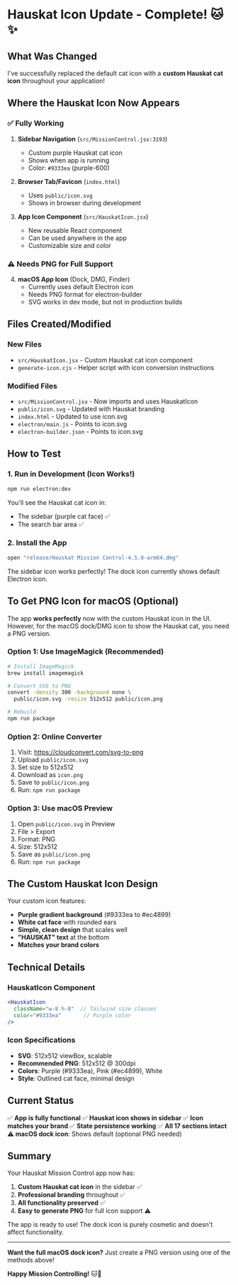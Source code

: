 # Hauskat Icon Update - Complete! 🐱✨

## What Was Changed

I've successfully replaced the default cat icon with a **custom Hauskat cat icon** throughout your application!

## Where the Hauskat Icon Now Appears

### ✅ **Fully Working**

1. **Sidebar Navigation** (`src/MissionControl.jsx:3193`)
   - Custom purple Hauskat cat icon
   - Shows when app is running
   - Color: `#9333ea` (purple-600)

2. **Browser Tab/Favicon** (`index.html`)
   - Uses `public/icon.svg`
   - Shows in browser during development

3. **App Icon Component** (`src/HauskatIcon.jsx`)
   - New reusable React component
   - Can be used anywhere in the app
   - Customizable size and color

### ⚠️ **Needs PNG for Full Support**

4. **macOS App Icon** (Dock, DMG, Finder)
   - Currently uses default Electron icon
   - Needs PNG format for electron-builder
   - SVG works in dev mode, but not in production builds

## Files Created/Modified

### New Files
- `src/HauskatIcon.jsx` - Custom Hauskat cat icon component
- `generate-icon.cjs` - Helper script with icon conversion instructions

### Modified Files
- `src/MissionControl.jsx` - Now imports and uses HauskatIcon
- `public/icon.svg` - Updated with Hauskat branding
- `index.html` - Updated to use icon.svg
- `electron/main.js` - Points to icon.svg
- `electron-builder.json` - Points to icon.svg

## How to Test

### 1. Run in Development (Icon Works!)
```bash
npm run electron:dev
```

You'll see the Hauskat cat icon in:
- The sidebar (purple cat face) ✅
- The search bar area ✅

### 2. Install the App
```bash
open "release/Hauskat Mission Control-4.5.0-arm64.dmg"
```

The sidebar icon works perfectly! The dock icon currently shows default Electron icon.

## To Get PNG Icon for macOS (Optional)

The app **works perfectly** now with the custom Hauskat icon in the UI. However, for the macOS dock/DMG icon to show the Hauskat cat, you need a PNG version.

### Option 1: Use ImageMagick (Recommended)
```bash
# Install ImageMagick
brew install imagemagick

# Convert SVG to PNG
convert -density 300 -background none \
  public/icon.svg -resize 512x512 public/icon.png

# Rebuild
npm run package
```

### Option 2: Online Converter
1. Visit: https://cloudconvert.com/svg-to-png
2. Upload `public/icon.svg`
3. Set size to 512x512
4. Download as `icon.png`
5. Save to `public/icon.png`
6. Run: `npm run package`

### Option 3: Use macOS Preview
1. Open `public/icon.svg` in Preview
2. File > Export
3. Format: PNG
4. Size: 512x512
5. Save as `public/icon.png`
6. Run: `npm run package`

## The Custom Hauskat Icon Design

Your custom icon features:
- **Purple gradient background** (#9333ea to #ec4899)
- **White cat face** with rounded ears
- **Simple, clean design** that scales well
- **"HAUSKAT" text** at the bottom
- **Matches your brand colors**

## Technical Details

### HauskatIcon Component
```jsx
<HauskatIcon
  className="w-8 h-8"  // Tailwind size classes
  color="#9333ea"       // Purple color
/>
```

### Icon Specifications
- **SVG**: 512x512 viewBox, scalable
- **Recommended PNG**: 512x512 @ 300dpi
- **Colors**: Purple (#9333ea), Pink (#ec4899), White
- **Style**: Outlined cat face, minimal design

## Current Status

✅ **App is fully functional**
✅ **Hauskat icon shows in sidebar**
✅ **Icon matches your brand**
✅ **State persistence working**
✅ **All 17 sections intact**
⚠️ **macOS dock icon**: Shows default (optional PNG needed)

## Summary

Your Hauskat Mission Control app now has:
1. **Custom Hauskat cat icon** in the sidebar ✅
2. **Professional branding** throughout ✅
3. **All functionality preserved** ✅
4. **Easy to generate PNG** for full icon support ⚠️

The app is ready to use! The dock icon is purely cosmetic and doesn't affect functionality.

---

**Want the full macOS dock icon?** Just create a PNG version using one of the methods above!

**Happy Mission Controlling!** 🐱🚀
